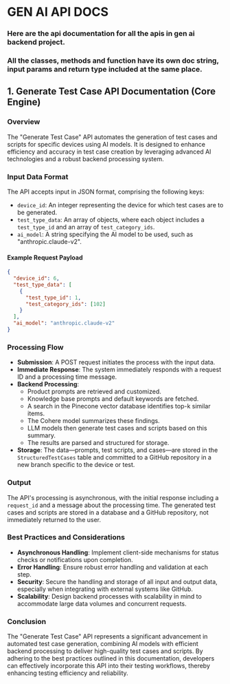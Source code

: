 
# GEN AI API DOCS
### Here are the api documentation for all the apis in gen ai backend project.
### All the classes, methods and function have its own doc string, input params and return type included at the same place.



## 1. Generate Test Case API Documentation (Core Engine)
### Overview
The "Generate Test Case" API automates the generation of test cases and scripts for specific devices using AI models. It is designed to enhance efficiency and accuracy in test case creation by leveraging advanced AI technologies and a robust backend processing system.
### Input Data Format
The API accepts input in JSON format, comprising the following keys:
- `device_id`: An integer representing the device for which test cases are to be generated.
- `test_type_data`: An array of objects, where each object includes a `test_type_id` and an array of `test_category_ids`.
- `ai_model`: A string specifying the AI model to be used, such as "anthropic.claude-v2".
#### Example Request Payload
```json
{
  "device_id": 6,
  "test_type_data": [
    {
      "test_type_id": 1,
      "test_category_ids": [102]
    }
  ],
  "ai_model": "anthropic.claude-v2"
}
```
### Processing Flow
- **Submission**: A POST request initiates the process with the input data.
- **Immediate Response**: The system immediately responds with a request ID and a processing time message.
- **Backend Processing**:
  - Product prompts are retrieved and customized.
  - Knowledge base prompts and default keywords are fetched.
  - A search in the Pinecone vector database identifies top-k similar items.
  - The Cohere model summarizes these findings.
  - LLM models then generate test cases and scripts based on this summary.
  - The results are parsed and structured for storage.
- **Storage**: The data—prompts, test scripts, and cases—are stored in the `StructuredTestCases` table and committed to a GitHub repository in a new branch specific to the device or test.
### Output
The API's processing is asynchronous, with the initial response including a `request_id` and a message about the processing time. The generated test cases and scripts are stored in a database and a GitHub repository, not immediately returned to the user.
### Best Practices and Considerations
- **Asynchronous Handling**: Implement client-side mechanisms for status checks or notifications upon completion.
- **Error Handling**: Ensure robust error handling and validation at each step.
- **Security**: Secure the handling and storage of all input and output data, especially when integrating with external systems like GitHub.
- **Scalability**: Design backend processes with scalability in mind to accommodate large data volumes and concurrent requests.
### Conclusion
The "Generate Test Case" API represents a significant advancement in automated test case generation, combining AI models with efficient backend processing to deliver high-quality test cases and scripts. By adhering to the best practices outlined in this documentation, developers can effectively incorporate this API into their testing workflows, thereby enhancing testing efficiency and reliability.



